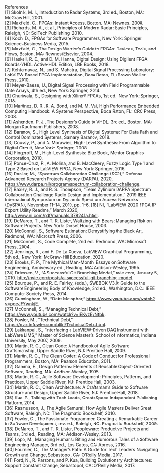 References  
[1] Skolnik, M. I., Introduction to Radar Systems, 3rd ed., Boston, MA: McGraw Hill, 2001.  
[2] Maxfield, C., FPGAs: Instant Access, Boston, MA: Newnes, 2008.  
[3] Richards, M. A., et al., Principles of Modern Radar: Basic Principles, Raleigh, NC: SciTech Publishing, 2010.  
[4] Koch, D., FPGAs for Software Programmers, New York: Springer Science+Business Media, 2015.  
[5] Maxfield, C., The Design Warrior’s Guide to FPGAs: Devices, Tools, and Flows, Boston, MA: Newnes/Elsevier, 2004.  
[6] Haskell, R. E., and D. M. Hanna, Digital Design: Using Digilent FPGA Boards-VHDL Active-HDL Edition, LBE Books, 2018.  
[7] Kehtarnavaz, N., and S. Mahotra, Digital Signal Processing Laboratory: LabVIEW-Based FPGA Implementation, Boca Raton, FL: Brown Walker Press, 2010.  
[8] Meyer-Baese, U., Digital Signal Processing with Field Programmable Gate Arrays, 4th ed., New York: Springer, 2014.  
[9] Churiwala, S., Designing with Xilinx® FPGAs, 1st ed., New York: Springer, 2018.  
[10] Martinez, D. R., R. A. Bond, and M. M. Vai, High Performance Embedded Computing Handbook: A Systems Perspective, Boca Raton, FL: CRC Press, 2008.  
[11] Ashenden, P. J., The Designer’s Guide to VHDL, 3rd ed., Boston, MA: Morgan Kaufmann Publishers, 2008.  
[12] Baranov, S., High Level Synthesis of Digital Systems: For Data Path and Control Dominated Systems, Samary Baranov, 2018.  
[13] Coussy, P., and A. Morawiec, High-Level Synthesis: From Algorithm to Digital Circuit, New York: Springer, 2008.  
[14] Fingeroff, M., High-Level Synthesis: Blue Book, Mentor Graphics Corporation, 2010.  
[15] Ponce-Cruz, P., A. Molina, and B. MacCleery, Fuzzy Logic Type 1 and Type 2 Based on LabVIEW FPGA, New York: Springer, 2016.  
[16] Rosker, M., “Spectrum Collaboration Challenge (SC2),” Defense Advanced Research Projects Agency (DARPA), 2020, https://www.darpa.mil/program/spectrum-collaboration-challenge.  
[17] Baxley, R. J., and R. S. Thompson, “Team Zylinium DARPA Spectrum Collaboration Challenge Radio Design and Implementation,” 2019 IEEE International Symposium on Dynamic Spectrum Access Networks (DySPAN), November 11–14, 2019, pp. 1–6.
[18] NI, “LabVIEW 2020 FPGA IP Export Utility Readme,” March 2020, http://www.ni.com/pdf/manuals/378241a.html.  
[19] DeMarco, T., and T. R. Lister, Waltzing with Bears: Managing Risk on Software Projects. New York: Dorset House, 2003.  
[20] McConnell, S., Software Estimation: Demystifying the Black Art, Redmond, WA: Microsoft Press, 2006.  
[21] McConnell, S., Code Complete, 2nd ed., Redmond, WA: Microsoft Press, 2004.  
[22] Jennings, R., and F. De La Cueva, LabVIEW Graphical Programming, 5th ed., New York: McGraw-Hill Education, 2020.  
[23] Brooks, F. P., The Mythical Man-Month: Essays on Software Engineering, Anniversary ed., Reading, MA: Addison-Wesley, 1995.  
[24] Driessen, V., “A Successful Git Branching Model,” nvie.com, January 5, 2010. http://nvie.com/posts/a-successful-git-branching-model.  
[25] Bourque, P., and R. E. Fairley, (eds.), SWEBOK V3.0: Guide to the Software Engineering Body of Knowledge, 3rd ed., Washington, D.C.: IEEE Computer Society Press, 2014.  
[26] Cunningham, W., “Debt Metaphor,” https://www.youtube.com/watch?v=pqeJFYwnkjE.  
[27] McConnell, S., “Managing Technical Debt,” https://www.youtube.com/watch?v=lEKvzEyNtbk.  
[28] Fowler, M., “Technical Debt,” https://martinfowler.com/bliki/TechnicalDebt.html.  
[29] Lakhanpal, S., “Interfacing a LabVIEW-Driven DAQ Instrument with LabWare LIMS,” Master of Science Master’s, School of Informatics, Indiana University, May 2007, 2009.  
[30] Martin, R. C., Clean Code: A Handbook of Agile Software Craftsmanship, Upper Saddle River, NJ: Prentice Hall, 2009.  
[31] Martin, R. C., The Clean Coder: A Code of Conduct for Professional Programmers, Boston, MA: Pearson Education, 2011.  
[32] Gamma, E., Design Patterns: Elements of Reusable Object-Oriented Software, Reading, MA: Addison-Wesley, 1995.  
[33] Martin, R. C., Agile Software Development: Principles, Patterns, and Practices, Upper Saddle River, NJ: Prentice Hall, 2003.  
[34] Martin, R. C., Clean Architecture: A Craftsman’s Guide to Software Structure and Design, Upper Saddle River, NJ: Prentice Hall, 2018.  
[35] Kua, P., Talking with Tech Leads, CreateSpace Independent Publishing Platform, 2014.  
[36] Rasmusson, J., The Agile Samurai: How Agile Masters Deliver Great Software, Raleigh, NC: The Pragmatic Bookshelf, 2010.  
[37] Fowler, C., The Passionate Programmer: Creating a Remarkable Career in Software Development, rev. ed., Raleigh, NC: Pragmatic Bookshelf, 2009.  
[38] DeMarco, T., and T. R. Lister, Peopleware: Productive Projects and Teams, 3rd ed., Reading, MA: Addison-Wesley, 2013.  
[39] Lopp, M., Managing Humans: Biting and Humorous Tales of a Software Engineering Manager, 3rd ed., Los Gatos, CA: Apress, 2016.  
[40] Fournier, C., The Manager’s Path: A Guide for Tech Leaders Navigating Growth and Change, Sebastopol, CA: O’Reilly Media, 2017.  
[41] Ford, N., R. Parsons, and P. Kua, Building Evolutionary Architectures: Support Constant Change, Sebastopol, CA: O’Reilly Media, 2017.  
